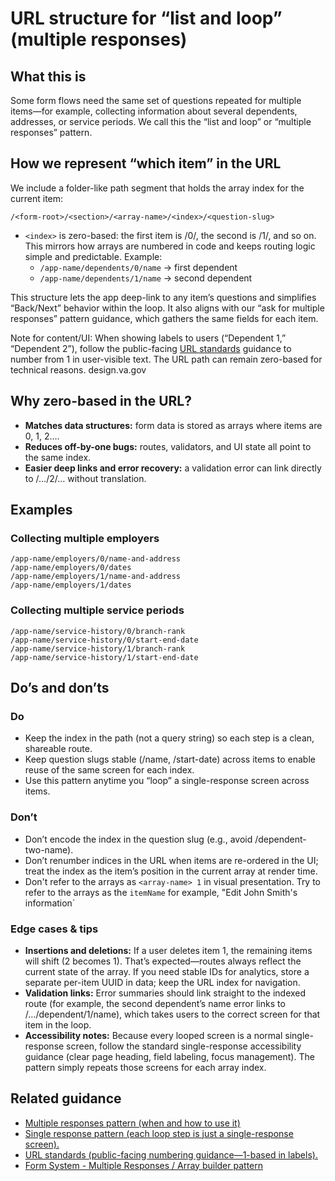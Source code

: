 # URL structure for “list and loop” (multiple responses)

## What this is

Some form flows need the same set of questions repeated for multiple items—for example, collecting information about several dependents, addresses, or service periods. We call this the “list and loop” or “multiple responses” pattern. 

## How we represent “which item” in the URL

We include a folder-like path segment that holds the array index for the current item:

`/<form-root>/<section>/<array-name>/<index>/<question-slug>`

- `<index>` is zero-based: the first item is /0/, the second is /1/, and so on. This mirrors how arrays are numbered in code and keeps routing logic simple and predictable.
Example:
    - `/app-name/dependents/0/name` → first dependent
    - `/app-name/dependents/1/name` → second dependent

This structure lets the app deep-link to any item’s questions and simplifies “Back/Next” behavior within the loop. It also aligns with our “ask for multiple responses” pattern guidance, which gathers the same fields for each item. 

Note for content/UI: When showing labels to users (“Dependent 1,” “Dependent 2”), follow the public-facing <a href="https://design.va.gov/ia/url-standards/">URL standards</a> guidance to number from 1 in user-visible text. The URL path can remain zero-based for technical reasons. 
design.va.gov

## Why zero-based in the URL?
- **Matches data structures:** form data is stored as arrays where items are 0, 1, 2….
- **Reduces off-by-one bugs:** routes, validators, and UI state all point to the same index.
- **Easier deep links and error recovery:** a validation error can link directly to /…/2/… without translation.

## Examples

### Collecting multiple employers
```
/app-name/employers/0/name-and-address
/app-name/employers/0/dates
/app-name/employers/1/name-and-address
/app-name/employers/1/dates
```

### Collecting multiple service periods

```
/app-name/service-history/0/branch-rank
/app-name/service-history/0/start-end-date
/app-name/service-history/1/branch-rank
/app-name/service-history/1/start-end-date
```

## Do’s and don’ts

### Do
- Keep the index in the path (not a query string) so each step is a clean, shareable route.
- Keep question slugs stable (/name, /start-date) across items to enable reuse of the same screen for each index.
- Use this pattern anytime you “loop” a single-response screen across items. 

### Don’t
- Don’t encode the index in the question slug (e.g., avoid /dependent-two-name).
- Don’t renumber indices in the URL when items are re-ordered in the UI; treat the index as the item’s position in the current array at render time.
- Don't refer to the arrays as `<array-name> 1` in visual presentation. Try to refer to the arrays as the `itemName` for example, "Edit John Smith's information`

### Edge cases & tips
- **Insertions and deletions:** If a user deletes item 1, the remaining items will shift (2 becomes 1). That’s expected—routes always reflect the current state of the array. If you need stable IDs for analytics, store a separate per-item UUID in data; keep the URL index for navigation.
- **Validation links:** Error summaries should link straight to the indexed route (for example, the second dependent’s name error links to /…/dependent/1/name), which takes users to the correct screen for that item in the loop.
- **Accessibility notes:** Because every looped screen is a normal single-response screen, follow the standard single-response accessibility guidance (clear page heading, field labeling, focus management). The pattern simply repeats those screens for each array index. 

## Related guidance
- [Multiple responses pattern (when and how to use it)](https://design.va.gov/patterns/ask-users-for/multiple-responses)
- [Single response pattern (each loop step is just a single-response screen).](https://design.va.gov/patterns/ask-users-for/a-single-response)
- [URL standards (public-facing numbering guidance—1-based in labels).](https://design.va.gov/ia/url-standards/)
- [Form System - Multiple Responses / Array builder pattern](https://github.com/department-of-veterans-affairs/vets-website/blob/main/src/platform/forms-system/src/js/patterns/array-builder/README.md)
